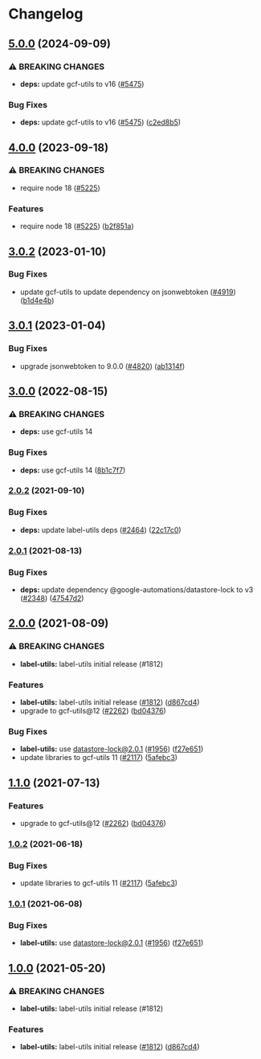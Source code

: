 # Changelog

## [5.0.0](https://github.com/googleapis/repo-automation-bots/compare/label-utils-v4.0.0...label-utils-v5.0.0) (2024-09-09)


### ⚠ BREAKING CHANGES

* **deps:** update gcf-utils to v16 ([#5475](https://github.com/googleapis/repo-automation-bots/issues/5475))

### Bug Fixes

* **deps:** update gcf-utils to v16 ([#5475](https://github.com/googleapis/repo-automation-bots/issues/5475)) ([c2ed8b5](https://github.com/googleapis/repo-automation-bots/commit/c2ed8b590390d6e1ed51b95e502f15919c57c3e4))

## [4.0.0](https://github.com/googleapis/repo-automation-bots/compare/label-utils-v3.0.2...label-utils-v4.0.0) (2023-09-18)


### ⚠ BREAKING CHANGES

* require node 18 ([#5225](https://github.com/googleapis/repo-automation-bots/issues/5225))

### Features

* require node 18 ([#5225](https://github.com/googleapis/repo-automation-bots/issues/5225)) ([b2f851a](https://github.com/googleapis/repo-automation-bots/commit/b2f851a741d191719f2e3840b09e4230de9826f9))

## [3.0.2](https://github.com/googleapis/repo-automation-bots/compare/label-utils-v3.0.1...label-utils-v3.0.2) (2023-01-10)


### Bug Fixes

* update gcf-utils to update dependency on jsonwebtoken ([#4919](https://github.com/googleapis/repo-automation-bots/issues/4919)) ([b1d4e4b](https://github.com/googleapis/repo-automation-bots/commit/b1d4e4bb9253420cfa8f8ad13f4ec3e9bb9548a3))

## [3.0.1](https://github.com/googleapis/repo-automation-bots/compare/label-utils-v3.0.0...label-utils-v3.0.1) (2023-01-04)


### Bug Fixes

* upgrade jsonwebtoken to 9.0.0 ([#4820](https://github.com/googleapis/repo-automation-bots/issues/4820)) ([ab1314f](https://github.com/googleapis/repo-automation-bots/commit/ab1314f4b72a86ec90ddf785d7a939ff5877153e))

## [3.0.0](https://github.com/googleapis/repo-automation-bots/compare/label-utils-v2.0.2...label-utils-v3.0.0) (2022-08-15)


### ⚠ BREAKING CHANGES

* **deps:** use gcf-utils 14

### Bug Fixes

* **deps:** use gcf-utils 14 ([8b1c7f7](https://github.com/googleapis/repo-automation-bots/commit/8b1c7f7728180763752db6dfcb71ca69af0d002f))

### [2.0.2](https://www.github.com/googleapis/repo-automation-bots/compare/label-utils-v2.0.1...label-utils-v2.0.2) (2021-09-10)


### Bug Fixes

* **deps:** update label-utils deps ([#2464](https://www.github.com/googleapis/repo-automation-bots/issues/2464)) ([22c17c0](https://www.github.com/googleapis/repo-automation-bots/commit/22c17c080235a0c1e93f05fb569004d648115bc0))

### [2.0.1](https://www.github.com/googleapis/repo-automation-bots/compare/label-utils-v2.0.0...label-utils-v2.0.1) (2021-08-13)


### Bug Fixes

* **deps:** update dependency @google-automations/datastore-lock to v3 ([#2348](https://www.github.com/googleapis/repo-automation-bots/issues/2348)) ([47547d2](https://www.github.com/googleapis/repo-automation-bots/commit/47547d26ce28218b079aefe5d5f80fd39d18e7f2))

## [2.0.0](https://www.github.com/googleapis/repo-automation-bots/compare/label-utils-v1.1.0...label-utils-v2.0.0) (2021-08-09)


### ⚠ BREAKING CHANGES

* **label-utils:** label-utils initial release (#1812)

### Features

* **label-utils:** label-utils initial release ([#1812](https://www.github.com/googleapis/repo-automation-bots/issues/1812)) ([d867cd4](https://www.github.com/googleapis/repo-automation-bots/commit/d867cd49a7f336bc40c435b26137e85ef9cf9a92))
* upgrade to gcf-utils@12 ([#2262](https://www.github.com/googleapis/repo-automation-bots/issues/2262)) ([bd04376](https://www.github.com/googleapis/repo-automation-bots/commit/bd043767ae59a4eed450f1d18741111dc4c3f8e8))


### Bug Fixes

* **label-utils:** use datastore-lock@2.0.1 ([#1956](https://www.github.com/googleapis/repo-automation-bots/issues/1956)) ([f27e651](https://www.github.com/googleapis/repo-automation-bots/commit/f27e6510249ff1cfb9209e1c013298788f262893))
* update libraries to gcf-utils 11 ([#2117](https://www.github.com/googleapis/repo-automation-bots/issues/2117)) ([5afebc3](https://www.github.com/googleapis/repo-automation-bots/commit/5afebc3781cd511a5fc6cd4485c2b002fcacacb4))

## [1.1.0](https://www.github.com/googleapis/repo-automation-bots/compare/label-utils-v1.0.2...label-utils-v1.1.0) (2021-07-13)


### Features

* upgrade to gcf-utils@12 ([#2262](https://www.github.com/googleapis/repo-automation-bots/issues/2262)) ([bd04376](https://www.github.com/googleapis/repo-automation-bots/commit/bd043767ae59a4eed450f1d18741111dc4c3f8e8))

### [1.0.2](https://www.github.com/googleapis/repo-automation-bots/compare/label-utils-v1.0.1...label-utils-v1.0.2) (2021-06-18)


### Bug Fixes

* update libraries to gcf-utils 11 ([#2117](https://www.github.com/googleapis/repo-automation-bots/issues/2117)) ([5afebc3](https://www.github.com/googleapis/repo-automation-bots/commit/5afebc3781cd511a5fc6cd4485c2b002fcacacb4))

### [1.0.1](https://www.github.com/googleapis/repo-automation-bots/compare/label-utils-v1.0.0...label-utils-v1.0.1) (2021-06-08)


### Bug Fixes

* **label-utils:** use datastore-lock@2.0.1 ([#1956](https://www.github.com/googleapis/repo-automation-bots/issues/1956)) ([f27e651](https://www.github.com/googleapis/repo-automation-bots/commit/f27e6510249ff1cfb9209e1c013298788f262893))

## [1.0.0](https://www.github.com/googleapis/repo-automation-bots/compare/label-utils-v0.1.0...label-utils-v1.0.0) (2021-05-20)


### ⚠ BREAKING CHANGES

* **label-utils:** label-utils initial release (#1812)

### Features

* **label-utils:** label-utils initial release ([#1812](https://www.github.com/googleapis/repo-automation-bots/issues/1812)) ([d867cd4](https://www.github.com/googleapis/repo-automation-bots/commit/d867cd49a7f336bc40c435b26137e85ef9cf9a92))
